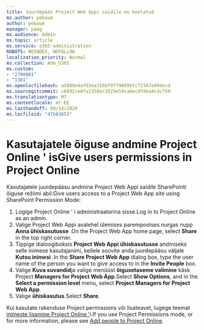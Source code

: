 ```yaml
---
title: Juurdepääs Project Web Appi saidile on keelatud
ms.author: pebaum
author: pebaum
manager: pamg
ms.audience: Admin
ms.topic: article
ms.service: o365-administration
ROBOTS: NOINDEX, NOFOLLOW
localization_priority: Normal
ms.collection: Adm_O365
ms.custom:
- "2700001"
- "1381"
ms.openlocfilehash: a5809e4afd3ea316bf97796899fcf2347e804ecd
ms.sourcegitcommit: c6692ce0fa1358ec3529e59ca0ecdfdea4cdc759
ms.translationtype: MT
ms.contentlocale: et-EE
ms.lasthandoff: 09/14/2020
ms.locfileid: "47663653"
---
```

# <a name="give-users-permissions-in-project-online"></a><span data-ttu-id="c6a23-102">Kasutajatele õiguse andmine Project Online ' is</span><span class="sxs-lookup"><span data-stu-id="c6a23-102">Give users permissions in Project Online</span></span>

<span data-ttu-id="c6a23-103">Kasutajatele juurdepääsu andmine Project Web Appi saidile SharePointi õiguse režiimi abil:</span><span class="sxs-lookup"><span data-stu-id="c6a23-103">Give users access to a Project Web App site using SharePoint Permission Mode:</span></span>

1. <span data-ttu-id="c6a23-104">Logige Project Online ' i administraatorina sisse.</span><span class="sxs-lookup"><span data-stu-id="c6a23-104">Log in to Project Online as an admin.</span></span>
2. <span data-ttu-id="c6a23-105">Valige Project Web Appi avalehel ülemises parempoolses nurgas nupp **Anna ühiskasutusse** .</span><span class="sxs-lookup"><span data-stu-id="c6a23-105">On the Project Web App home page, select **Share** in the top right corner.</span></span>
3. <span data-ttu-id="c6a23-106">Tippige dialoogiboksis **Project Web Appi ühiskasutusse** andmiseks selle inimese kasutajanimi, kellele soovite anda juurdepääsu väljale **Kutsu inimesi** .</span><span class="sxs-lookup"><span data-stu-id="c6a23-106">In the **Share Project Web App** dialog box, type the user name of the person you want to give access to in the **Invite People** box.</span></span>
4. <span data-ttu-id="c6a23-107">Valige **Kuva suvandid**ja valige menüüst **õigusetaseme valimine** käsk Project **Managers for Project Web App**.</span><span class="sxs-lookup"><span data-stu-id="c6a23-107">Select **Show Options**, and in the **Select a permission level** menu, select **Project Managers for Project Web App**.</span></span>
5. <span data-ttu-id="c6a23-108">Valige **ühiskasutus**.</span><span class="sxs-lookup"><span data-stu-id="c6a23-108">Select **Share**.</span></span>

<span data-ttu-id="c6a23-109">Kui kasutate rakenduse Project permissions või lisateavet, lugege teemat [inimeste lisamine Project Online '](https://docs.microsoft.com/projectonline/step-2-add-people-to-project-online)i.</span><span class="sxs-lookup"><span data-stu-id="c6a23-109">If you use Project Permissions mode, or for more information, please see [Add people to Project Online](https://docs.microsoft.com/projectonline/step-2-add-people-to-project-online).</span></span>
